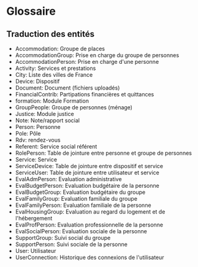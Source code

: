 # Glossaire

## Traduction des entités
- Accommodation: Groupe de places
- AccommodationGroup: Prise en charge du groupe de personnes
- AccommodationPerson: Prise en charge d'une personne
- Activity: Services et prestations
- City: Liste des villes de France
- Device: Dispositif
- Document: Document (fichiers uploadés)
- FinancialContrib: Partipations financières et quittances
- formation: Module Formation
- GroupPeople: Groupe de personnes (ménage)
- Justice: Module justice
- Note: Note/rapport social
- Person: Personne
- Pole: Pôle
- Rdv: rendez-vous
- Referent: Service social référent
- RolePerson: Table de jointure entre personne et groupe de personnes
- Service: Service
- ServiceDevice: Table de jointure entre dispositif et service
- ServiceUser: Table de jointure entre utilisateur et service
- EvalAdmPerson: Evaluation administrative
- EvalBudgetPerson: Evaluation budgétaire de la personne
- EvalBudgetGroup: Evaluation budgétaire du groupe
- EvalFamilyGroup: Evaluation familiale du groupe
- EvalFamilyPerson: Evaluation familiale de la personne
- EvalHousingGroup: Evaluation au regard du logement et de l'hébergement
- EvalProfPerson: Evaluation professionnelle de la personne
- EvalSocialPerson: Evaluation sociale de la personne
- SupportGroup: Suivi social du groupe
- SupportPerson: Suivi sociale de la personne
- User: Utilisateur
- UserConnection: Historique des connexions de l'utilisateur